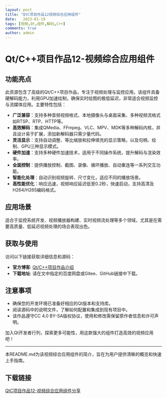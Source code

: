 ```yaml
---
layout: post
title: "QtC项目作品12视频综合应用组件"
date:   2023-01-19
tags: [视频,Qt,组件,解码,C++]
comments: true
author: admin
---
```

# Qt/C++项目作品12-视频综合应用组件

## 功能亮点

此资源包含了高级的Qt/C++项目作品，专注于视频处理与监控应用。该组件具备硬解码能力，利用GPU加速绘制，确保实时绘图的极低延迟，非常适合视频监控与流媒体应用。主要特性包括：

- **广泛兼容**：支持多种音频视频格式、本地摄像头与桌面采集、多种视频流格式如RTSP、RTP、HTTP等。
- **高效解码**：集成QMedia、FFmpeg、VLC、MPV、MDK等多种解码内核，并且设计易于扩展，添加新解码器只需少量代码。
- **灵活显示**：支持自动调整、等比缩放和拉伸填充的显示策略，以及句柄、绘制、GPU三种显示模式。
- **硬件加速**：支持多种硬件加速技术，适用于不同操作系统，提升解码与渲染效率。
- **全面控制**：提供播放控制、截图、录像、循环播放、自动重连等一系列交互功能。
- **智能化处理**：自动识别视频旋转、尺寸变化，适应不同的播放场景。
- **高性能优化**：响应迅速，视频响应延迟低至0.2秒，快速启动，支持高清及H264/H265编码格式。

## 应用场景

适合于监控系统开发、视频播放器构建、实时视频流处理等多个领域，尤其是在需要高质量、低延迟视频处理的场合表现出色。

## 获取与使用

访问以下链接获取详细信息和源码：
- **官方博客**: [Qt/C++项目作品介绍](https://blog.csdn.net/feiyangqingyun/article/details/103946067)
- **下载地址**: 请在文中指定的百度网盘或Gitee、GitHub链接中下载。

## 注意事项

- 确保您的开发环境已准备好相应的Qt版本和支持库。
- 阅读源码中的说明文件，了解如何配置和集成到现有项目中。
- 该作品遵守CC 4.0 BY-SA版权协议，使用和修改需保留原作者信息和许可声明。

加入Qt开发者行列，探索更多可能性，用这款强大的组件打造高效的视频应用吧！

---

本README.md为该视频综合应用组件的简介，旨在为用户提供清晰的概览和快速上手指南。

## 下载链接

[QtC项目作品12-视频综合应用组件分享](https://pan.quark.cn/s/531c96e676f8)